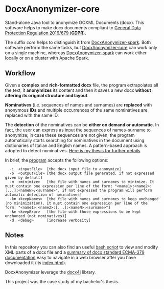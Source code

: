 # DocxAnonymizer-core
Stand-alone Java tool to anonymize OOXML Documents (docx). This software helps to make docx documents compliant to [General Data Protection Regulation 2016/679 (**GDPR**)](https://eur-lex.europa.eu/legal-content/IT/TXT/?uri=uriserv:OJ.L_.2016.119.01.0001.01.ITA&toc=OJ:L:2016:119:TOC).

The suffix *core* helps to distinguish it from [DocxAnonymizer-spark](https://github.com/Lostefra/DocxAnonymizer-spark). Both software perform the same tasks, but [DocxAnonymizer-core](https://github.com/Lostefra/DocxAnonymizer-core) can work only on a single machine, whereas [DocxAnonymizer-spark](https://github.com/Lostefra/DocxAnonymizer-spark) can work either locally or on a cluster with Apache Spark.

## Workflow

Given a **complex** and **rich-formatted docx** file, the program extrapolates all the text, it **anonymizes** its content and then it saves a new docx **without altering its original structure and layout**.

**Nominatives** (i.e. sequences of names and surnames) are **replaced** with anonymous **IDs** and multiple occurrences of the same nominatives are replaced with the same ID. 

The **detection** of the nominatives can be **either on demand or automatic**. In fact, the user can express as input the sequences of names-surname to anonymize; in case these sequences are not given, the program automatically starts searching for nominatives in the document using dictionaries of Italian and English names. A pattern-based approach is adopted to detect nominatives. [Here is my thesis for further details](https://github.com/Lostefra/DocxAnonymizer-core/blob/master/docs/TESI_Lorenzo_Mario_Amorosa.pdf).

In brief, the [program](https://github.com/Lostefra/DocxAnonymizer-core/blob/4b7a2aa461b80a935c0066c71dd222028a9348b1/src/main/java/docxAnonymizer/App.java) accepts the following options:
```
  -i  <inputFile>  [the docx input file to anonymize]
  -o  <outputFile> [the docx output file generated, if not expressed given by default]
  -m  <minimize>   [the file with names and surnames to minimize. It must contain one expression per line of the form: "<name1>:<name2>:[...]:<nameN>;<surname>", if not expressed the program will perform automatic detection of nominatives]
  -kn <keepNames>  [the file with names and surnames to keep unchanged (no minimization). It must contain one expression per line of the form: "<name1>:<name2>:[...]:<nameN>;<surname>"]
  -ke <keepExpr>   [the file with those expressions to be kept unchanged (not nominatives)]
  -d  <debug>      [increase verbosity]
```
  
## Notes

In this repository you can also find an useful [bash script](https://github.com/Lostefra/DocxAnonymizer-core/tree/master/tools) to view and modify XML parts of a docx file and a [summary of docx standard ECMA-376 documentation](https://github.com/Lostefra/DocxAnonymizer-core/blob/master/docs/WordML) easy to navigate in a web browser after you have downloaded it (its [index.html](https://github.com/Lostefra/DocxAnonymizer-core/blob/master/docs/WordML/index.html)). 

DocxAnonymizer leverage the [docx4j](https://www.docx4java.org/trac/docx4j) library.

This project was the case study of my bachelor's thesis.
